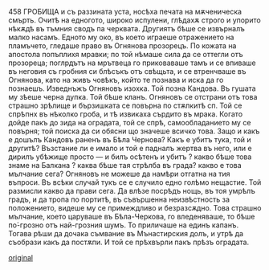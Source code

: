 ﻿458
ГРОБИЩА
и съ раззината уста, носѣха печата на мѫченическа смърть. Очитѣ на едногото, широко испулени, глѣдахѫ строго и упорито нѣкѫдѣ въ тъмния сводъ па черквата. Другиятъ бѣше се извърналъ малко насамъ. Едното му око, въ което играеше отражението на пламъчето, гледаше право въ Огнянова прозорецъ. По кожата на апостола попъплихя мравки; по той нѣмаше сила да се оттегли отъ прозореца; поглрдътъ на мрътвеца го приковаваше тамъ и се впиваше въ неговия съ гробния си блѣсъкъ отъ свѣщьта, и се втренчваше въ Огнянова, като на живъ човѣкъ, който те познава и иска да го познаешъ. Изведнъжъ Огняновъ изохка. Той позна Кандова. Въ гушата му зѣеше черна дупка. Той бѣше кланъ.
Огняновъ се отстрани отъ това страшно зрѣлище и бързишката се повърна по стѫпкитѣ сп. Той се спрѣпнх въ нѣколко гроба, и тѣ извикаха сърдито въ мрака.
Когато дойде пакъ до зида на оградата, той се спрѣ, самообладанието му се повърня; той поиска да си обясни що значеше всичко това. Защо и какъ е дошълъ Кандовъ раненъ въ Бѣла Чернова? Какъ е убитъ тука, той и другитѣ? Възстание ли е имало и той е падналъ жертва въ него, или е дирилъ убѣжище просто — и билъ осѣтенъ и убитъ ? какво бѣше това знаме на Балкана ? каква бѣше тая стрѣлба въ града? какво е това мълчание сега? Огняновъ не можеше да намѣри отгатна на тия въпроси. Въ всѣки случай тукъ се е случило едно голѣмо нещастие. Той размисли какво да прави сега. Да влѣзе посрѣдъ нощь, въ тоя умрѣлъ градъ, и да тропа по портитѣ, въ съвършенна неизвѣстность за положението, видеше му се примеждливо и безразсѫдно. Това страшно мълчание, което царуваше въ Бѣла-Черкова, го вледеняваше, то бѣше по́-грозно отъ най-грозния шумъ. То приличаше на единъ капанъ. Тогава рѣши да дочака съмвание въ Мънастирския долъ, и утрѣ да съобрази какъ да постѫпи.
И той се прѣхвърли пакъ прѣзъ оградата.

[original](images/511.jpg)